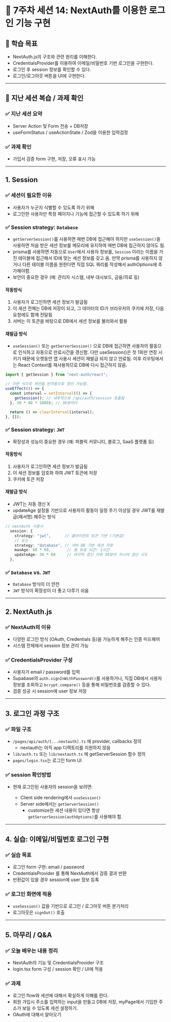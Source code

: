 # 📌 7주차 세션 14: NextAuth를 이용한 로그인 기능 구현

## 🎯 학습 목표

* NextAuth.js의 구조와 관련 원리를 이해한다.
* CredentialsProvider를 이용하여 이메일/비밀번호 기반 로그인을 구현한다.
* 로그인 후 session 정보를 확인할 수 있다.
* 로그인/로그아웃 버튼을 UI에 구현한다.

---

## 📝 지난 세션 복습 / 과제 확인

### ✅ 지난 세션 요약

* Server Action 및 Form 전송 + DB저장
* useFormStatus / useActionState / Zod을 이용한 입력검정

### ✅ 과제 확인

* 가입서 검증 form 구현, 저장, 오류 표시 가능

---

## 1. Session 

### ✅ 세션이 필요한 이유
- 사용자가 누군지 식별할 수 있도록 하기 위해
- 로그인한 사용자만 특정 페이지나 기능에 접근할 수 있도록 하기 위해

### ✅ Session strategy: `Database`
- `getServerSession()`를 사용하면 매번 DB에 접근해야 하지만 `useSession()`을 사용하면 처음 받은 세션 정보를 메모리에 유지하여 매번 DB에 접근하지 않아도 됨.
- prisma를 사용하면 자동으로 `User`에서 사용자 정보를, `Session` 이라는 이름을 가진 테이블에 접근해서 ID에 맞는 세션 정보를 갖고 옴. 만약 prisma를 사용하지 않거나 다른 테이블 이름을 원한다면 직접 SQL 쿼리를 작성해서 authOptions에 추가해야함.
- 보안이 중요한 경우 (예: 관리자 시스템, 내부 대시보드, 금융/의료 등)

#### 작동방식
1. 사용자가 로그인하면 세션 정보가 발급됨
2. 이 세션 전체는 DB에 저장이 되고, 그 데이터의 ID가 브라우저의 쿠키에 저장, 다음 요청에도 함께 전달됨
3. 서버는 이 토큰을 바탕으로 DB에서 세션 정보를 불러와서 활용

#### 재발급 방식
- `useSession()` 또는 `getServerSession()` 으로 DB에 접근하면 사용자의 활동으로 인식하고 자동으로 만료시간을 갱신함. 다만 useSession()은 첫 1회만 연장 시키기 때문에 오랫동안 앱 사용시 세션이 재발급 되지 않고 만료됨. 이후 라우팅에서는 React Context를 재사용하므로 DB에 다시 접근하지 않음.
```ts
import { getSession } from "next-auth/react";

// 이런 식으로 세션을 반자동으로 갱신 가능함.
useEffect(() => {
  const interval = setInterval(() => {
    getSession(); // 내부적으로 /api/auth/session 호출됨
  }, 30 * 60 * 1000); // 30분마다

  return () => clearInterval(interval);
}, []);

```

### ✅ Session strategy: `JWT`
- 확장성과 성능이 중요한 경우 (예: 퍼블릭 커뮤니티, 블로그, SaaS 플랫폼 등)

#### 작동방식
1. 사용자가 로그인하면 세션 정보가 발급됨
2. 이 세션 정보를 암호화 하여 JWT 토큰에 저장
3. 쿠키에 토큰 저장
#### 재발급 방식
- JWT는 자동 갱신 X
- updateAge 설정을 기반으로 사용자의 활동이 일정 주기 이상일 경우 JWT를 재발급(재서명) 해주는 방식

``` ts
// nextAuth 사용시
  session: {
    strategy: "jwt",      // 클라이언트 토큰 기반 (기본값)
    // 또는
    strategy: "database", // 서버 DB 기반 세션 저장
    maxAge: 60 * 60,       // 총 유효 시간: 1시간
    updateAge: 30 * 60     // 마지막 갱신 이후 30분이 지나야 갱신 시도
  },
```

### ✅ `Database` vs. `JWT`
- `Database` 방식이 더 안전
- `JWT` 방식이 확장성이 더 좋고 다루기 쉬움

---

## 2. NextAuth.js

### ✅ NextAuth의 이유

* 다양한 로그인 방식 (OAuth, Credentials 등)을 가능하게 해주는 인증 미드웨어
* 시스템 전체에서 session 정보 관리 가능

### ✅ CredentialsProvider 구성

* 사용자가 email / password를 입력
* Supabase의 `auth.signInWithPassword()`를 사용하거나, 직접 DB에서 사용자 정보를 조회하고 `bcrypt.compare()` 등을 통해 비밀번호를 검증할 수 있다.
* 검증 성공 시 session에 user 정보 저장

---

## 3. 로그인 과정 구조

### ✅ 파일 구조

* `/pages/api/auth/[...nextauth].ts` 에 provider, callbacks 정의
  * nextauth는 아직 app 디렉토리를 지원하지 않음
* `lib/auth.ts` 또는 `lib/nextauth.ts` 에 getServerSession 함수 정의
* `pages/login.tsx`는 로그인 form UI

### ✅ session 확인방법

* 현재 로그인된 사용자의 session을 보려면:

    * Client side rendering에서 `useSession()`
    * Server side에서는 `getServerSession()`
      * customize한 세션 내용이 있다면 항상 `getServerSession(authOptions)`를 사용해야 함.

---

## 4. 실습: 이메일/비밀번호 로그인 구현

### ✅ 실습 목표

* 로그인 form 구현: email / password
* CredentialsProvider 를 통해 NextAuth에서 검증 결과 반환
* 반환값이 있을 경우 session에 user 정보 등록

### ✅ 로그인 화면에 적용

* `useSession()` 값을 기반으로 로그인 / 로그아웃 버튼 분기처리
* 로그아웃은 `signOut()` 호출

---

## 5. 마무리 / Q&A

### ✅ 오늘 배우는 내용 정리

* NextAuth의 기능 및 CredentialsProvider 구조
* login.tsx form 구성 / session 확인 / UI에 적용

### ✅ 과제

* 로그인 flow와 세션에 대해서 확실하게 이해를 한다.
* 회원 가입시 주소를 입력하는 input을 만들고 DB에 저장, myPage에서 기입한 주소가 보일 수 있도록 세션 설정하기.
* OAuth에 대해서 알아오기
